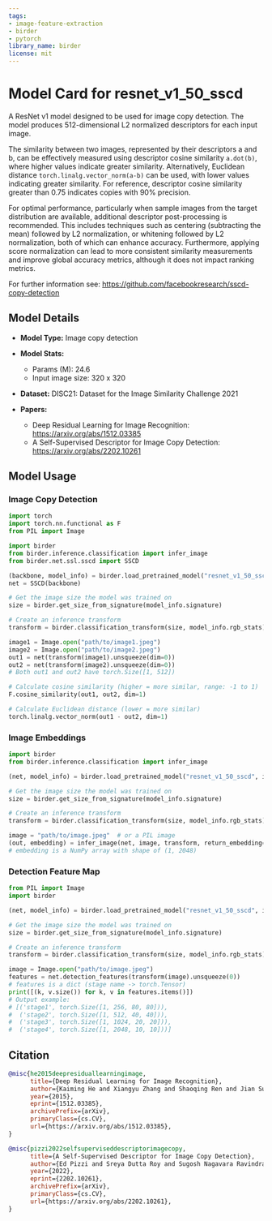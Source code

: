 ```yaml
---
tags:
- image-feature-extraction
- birder
- pytorch
library_name: birder
license: mit
---
```


# Model Card for resnet_v1_50_sscd

A ResNet v1 model designed to be used for image copy detection. The model produces 512-dimensional L2 normalized descriptors for each input image.

The similarity between two images, represented by their descriptors a and b, can be effectively measured using descriptor cosine similarity `a.dot(b)`, where higher values indicate greater similarity.
Alternatively, Euclidean distance `torch.linalg.vector_norm(a-b)` can be used, with lower values indicating greater similarity.
For reference, descriptor cosine similarity greater than 0.75 indicates copies with 90% precision.

For optimal performance, particularly when sample images from the target distribution are available, additional descriptor post-processing is recommended.
This includes techniques such as centering (subtracting the mean) followed by L2 normalization, or whitening followed by L2 normalization, both of which can enhance accuracy.
Furthermore, applying score normalization can lead to more consistent similarity measurements and improve global accuracy metrics, although it does not impact ranking metrics.

For further information see: <https://github.com/facebookresearch/sscd-copy-detection>

## Model Details

- **Model Type:** Image copy detection
- **Model Stats:**
    - Params (M): 24.6
    - Input image size: 320 x 320
- **Dataset:** DISC21: Dataset for the Image Similarity Challenge 2021

- **Papers:**
    - Deep Residual Learning for Image Recognition: <https://arxiv.org/abs/1512.03385>
    - A Self-Supervised Descriptor for Image Copy Detection: <https://arxiv.org/abs/2202.10261>

## Model Usage

### Image Copy Detection

```python
import torch
import torch.nn.functional as F
from PIL import Image

import birder
from birder.inference.classification import infer_image
from birder.net.ssl.sscd import SSCD

(backbone, model_info) = birder.load_pretrained_model("resnet_v1_50_sscd", inference=True)
net = SSCD(backbone)

# Get the image size the model was trained on
size = birder.get_size_from_signature(model_info.signature)

# Create an inference transform
transform = birder.classification_transform(size, model_info.rgb_stats)

image1 = Image.open("path/to/image1.jpeg")
image2 = Image.open("path/to/image2.jpeg")
out1 = net(transform(image1).unsqueeze(dim=0))
out2 = net(transform(image2).unsqueeze(dim=0))
# Both out1 and out2 have torch.Size([1, 512])

# Calculate cosine similarity (higher = more similar, range: -1 to 1)
F.cosine_similarity(out1, out2, dim=1)

# Calculate Euclidean distance (lower = more similar)
torch.linalg.vector_norm(out1 - out2, dim=1)
```

### Image Embeddings

```python
import birder
from birder.inference.classification import infer_image

(net, model_info) = birder.load_pretrained_model("resnet_v1_50_sscd", inference=True)

# Get the image size the model was trained on
size = birder.get_size_from_signature(model_info.signature)

# Create an inference transform
transform = birder.classification_transform(size, model_info.rgb_stats)

image = "path/to/image.jpeg"  # or a PIL image
(out, embedding) = infer_image(net, image, transform, return_embedding=True)
# embedding is a NumPy array with shape of (1, 2048)
```

### Detection Feature Map

```python
from PIL import Image
import birder

(net, model_info) = birder.load_pretrained_model("resnet_v1_50_sscd", inference=True)

# Get the image size the model was trained on
size = birder.get_size_from_signature(model_info.signature)

# Create an inference transform
transform = birder.classification_transform(size, model_info.rgb_stats)

image = Image.open("path/to/image.jpeg")
features = net.detection_features(transform(image).unsqueeze(0))
# features is a dict (stage name -> torch.Tensor)
print([(k, v.size()) for k, v in features.items()])
# Output example:
# [('stage1', torch.Size([1, 256, 80, 80])),
#  ('stage2', torch.Size([1, 512, 40, 40])),
#  ('stage3', torch.Size([1, 1024, 20, 20])),
#  ('stage4', torch.Size([1, 2048, 10, 10]))]
```

## Citation

```bibtex
@misc{he2015deepresiduallearningimage,
      title={Deep Residual Learning for Image Recognition},
      author={Kaiming He and Xiangyu Zhang and Shaoqing Ren and Jian Sun},
      year={2015},
      eprint={1512.03385},
      archivePrefix={arXiv},
      primaryClass={cs.CV},
      url={https://arxiv.org/abs/1512.03385},
}

@misc{pizzi2022selfsuperviseddescriptorimagecopy,
      title={A Self-Supervised Descriptor for Image Copy Detection},
      author={Ed Pizzi and Sreya Dutta Roy and Sugosh Nagavara Ravindra and Priya Goyal and Matthijs Douze},
      year={2022},
      eprint={2202.10261},
      archivePrefix={arXiv},
      primaryClass={cs.CV},
      url={https://arxiv.org/abs/2202.10261},
}
```
